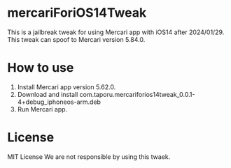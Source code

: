# mercariForiOS14Tweak
This is a jailbreak tweak for using Mercari app with iOS14 after 2024/01/29.
This tweak can spoof to Mercari version 5.84.0.

# How to use
1. Install Mercari app version 5.62.0.
2. Download and install com.taporu.mercariforios14tweak_0.0.1-4+debug_iphoneos-arm.deb 
3. Run Mercari app.

# License
MIT License
We are not responsible by using this twaek.